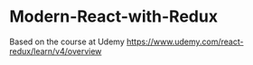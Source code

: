 # Modern-React-with-Redux
Based on the course at Udemy https://www.udemy.com/react-redux/learn/v4/overview
